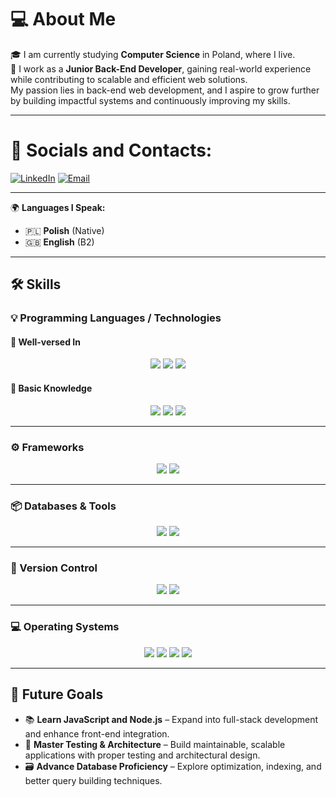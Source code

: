 # 💻 About Me

🎓 I am currently studying **Computer Science** in Poland, where I live.  
💼 I work as a **Junior Back-End Developer**, gaining real-world experience while contributing to scalable and efficient web solutions.  
My passion lies in back-end web development, and I aspire to grow further by building impactful systems and continuously improving my skills.

---

# 💬 Socials and Contacts:
[![LinkedIn](https://img.shields.io/badge/-LinkedIn-0077B5?style=for-the-badge&logo=linkedin&logoColor=white)](https://www.linkedin.com/in/jakub-dziedzic-226209332/)
[![Email](https://img.shields.io/badge/-Email-D14836?style=for-the-badge&logo=gmail&logoColor=white)](mailto:jakubdziedzic9@gmail.com)

---

🌍 **Languages I Speak:**
- 🇵🇱 **Polish** (Native)  
- 🇬🇧 **English** (B2)

---

## 🛠️ Skills

### 💡 Programming Languages / Technologies

#### 🔹 Well-versed In

<div align="center">

  <a href="https://www.php.net"><img src="https://img.shields.io/badge/-PHP-777BB4?style=for-the-badge&logo=php&logoColor=white" /></a>
  <a href="https://www.oracle.com/java/"><img src="https://img.shields.io/badge/-Java-007396?style=for-the-badge&logo=openjdk&logoColor=white" /></a>
  <a href="https://developer.mozilla.org/en-US/docs/Web/HTML"><img src="https://img.shields.io/badge/-HTML5-E34F26?style=for-the-badge&logo=html5&logoColor=white" /></a>

</div>

#### 🔸 Basic Knowledge

<div align="center">

  <a href="https://isocpp.org/"><img src="https://img.shields.io/badge/-C++-00599C?style=for-the-badge&logo=cplusplus&logoColor=white" /></a>
  <a href="https://www.python.org"><img src="https://img.shields.io/badge/-Python-3776AB?style=for-the-badge&logo=python&logoColor=white" /></a>
  <a href="https://developer.mozilla.org/en-US/docs/Web/CSS"><img src="https://img.shields.io/badge/-CSS3-1572B6?style=for-the-badge&logo=css3&logoColor=white" /></a>

</div>

---

### ⚙️ Frameworks

<div align="center">

  <a href="https://laravel.com"><img src="https://img.shields.io/badge/-Laravel-F55247?style=for-the-badge&logo=laravel&logoColor=white" /></a>
  <a href="https://codeigniter.com"><img src="https://img.shields.io/badge/-CodeIgniter-EE4623?style=for-the-badge&logo=codeigniter&logoColor=white" /></a>

</div>

---

### 📦 Databases & Tools

<div align="center">

  <a href="https://www.mysql.com"><img src="https://img.shields.io/badge/-MySQL-4479A1?style=for-the-badge&logo=mysql&logoColor=white" /></a>
  <a href="https://www.phpmyadmin.net/"><img src="https://img.shields.io/badge/-phpMyAdmin-F38020?style=for-the-badge&logo=phpmyadmin&logoColor=white" /></a>

</div>

---

### 🔧 Version Control

<div align="center">

  <a href="https://git-scm.com"><img src="https://img.shields.io/badge/-Git-F05032?style=for-the-badge&logo=git&logoColor=white" /></a>
  <a href="https://github.com/JakubDziedzic9"><img src="https://img.shields.io/badge/-GitHub-181717?style=for-the-badge&logo=github&logoColor=white" /></a>

</div>

---

### 💻 Operating Systems

<div align="center">

  <a href="https://www.debian.org"><img src="https://img.shields.io/badge/-Debian-A81D33?style=for-the-badge&logo=debian&logoColor=white" /></a>
  <a href="https://ubuntu.com"><img src="https://img.shields.io/badge/-Ubuntu-E95420?style=for-the-badge&logo=ubuntu&logoColor=white" /></a>
  <a href="https://www.microsoft.com/en-us/windows"><img src="https://img.shields.io/badge/-Windows-0078D6?style=for-the-badge&logo=windows&logoColor=white" /></a>
  <a href="https://docs.microsoft.com/en-us/powershell/"><img src="https://img.shields.io/badge/-PowerShell-5391FE?style=for-the-badge&logo=powershell&logoColor=white" /></a>

</div>

---

## 🎯 Future Goals

- 📚 **Learn JavaScript and Node.js** – Expand into full-stack development and enhance front-end integration.  
- 🧠 **Master Testing & Architecture** – Build maintainable, scalable applications with proper testing and architectural design.  
- 🗃️ **Advance Database Proficiency** – Explore optimization, indexing, and better query building techniques.
